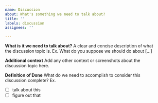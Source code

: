 ```yaml
---
name: Discussion
about: What's something we need to talk about?
title: ''
labels: discussion
assignees: ''

---
```


**What is it we need to talk about?**
A clear and concise description of what the discussion topic is. Ex. What do you suppose we should do about [...]

**Additional context**
Add any other context or screenshots about the discussion topic here.

**Definition of Done**
What do we need to accomplish to consider this discussion complete? Ex.
- [ ] talk about this
- [ ] figure out that
